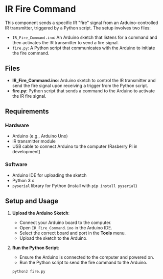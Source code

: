 # IR Fire Command

This component sends a specific IR "fire" signal from an Arduino-controlled IR transmitter, triggered by a Python script. The setup involves two files:
- `IR_Fire_Command.ino`: An Arduino sketch that listens for a command and then activates the IR transmitter to send a fire signal.
- `fire.py`: A Python script that communicates with the Arduino to initiate the fire command.

## Files

- **IR_Fire_Command.ino**: Arduino sketch to control the IR transmitter and send the fire signal upon receiving a trigger from the Python script.
- **fire.py**: Python script that sends a command to the Arduino to activate the IR fire signal.

## Requirements

### Hardware
- Arduino (e.g., Arduino Uno)
- IR transmitter module
- USB cable to connect Arduino to the computer (Rasberry Pi in development)

### Software
- Arduino IDE for uploading the sketch
- Python 3.x
- `pyserial` library for Python (install with `pip install pyserial`)

## Setup and Usage

1. **Upload the Arduino Sketch**:
   - Connect your Arduino board to the computer.
   - Open `IR_Fire_Command.ino` in the Arduino IDE.
   - Select the correct board and port in the **Tools** menu.
   - Upload the sketch to the Arduino.

2. **Run the Python Script**:
   - Ensure the Arduino is connected to the computer and powered on.
   - Run the Python script to send the fire command to the Arduino.
   
   ```bash
   python3 fire.py
